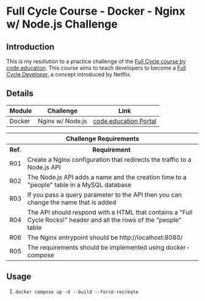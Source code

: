 # Full Cycle Course - Docker - Nginx w/ Node.js Challenge

## Introduction
This is my resolution to a practice challenge of the [Full Cycle course by code.education](https://fullcycle.com.br/). This course aims to teach developers to become a [Full Cycle Developer](https://netflixtechblog.com/full-cycle-developers-at-netflix-a08c31f83249), a concept introduced by Netflix.

## Details

|Module |Challenge          |Link                                                                                                       |
|---    |---                |---                                                                                                        |
|Docker |Nginx w/ Node.js   |[code.education Portal](https://portal.code.education/lms/#/183/163/110/conteudos?projeto=51&fase=249)    |

<table>
    <tr>
        <th colspan="2">Challenge Requirements</th>
    </tr>
    <tr>
        <th>Ref.</th>
        <th>Requirement</th>
    </tr>
    <tr>
        <td>R01</td>
        <td>Create a Nginx configuration that redirects the traffic to a Node.js API</td>
    </tr>
    <tr>
        <td>R02</td>
        <td>The Node.js API adds a name and the creation time to a "people" table in a MySQL database</td>
    </tr>
    <tr>
        <td>R03</td>
        <td>If you pass a query parameter to the API then you can change the name that is added</td>
    </tr>
    <tr>
        <td>R04</td>
        <td>The API should respond with a HTML that contains a "Full Cycle Rocks!" header and all the rows of the "people" table</td>
    </tr>
    <tr>
        <td>R06</td>
        <td>The Nginx entrypoint should be http://localhost:8080/</td>
    </tr>
    <tr>
        <td>R05</td>
        <td>The requirements should be implemented using docker-compose</td>
    </tr>
</table>

## Usage

1. ```docker
   docker compose up -d --build --force-recreate
   ```
